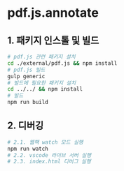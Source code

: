 # pdf.js.annotate

## 1. 패키지 인스톨 및 빌드
```bash
# pdf.js 관련 패키지 설치
cd ./external/pdf.js && npm install
# pdf.js 빌드
gulp generic
# 빌드에 필요한 패키지 설치
cd ../../ && npm install
# 빌드
npm run build
```
## 2. 디버깅

```bash
# 2.1. 웹팩 watch 모드 실행
npm run watch
# 2.2. vscode 라이브 서버 실행
# 2.3. index.html 디버그 실행
```